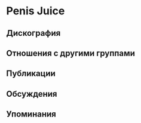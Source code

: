 # Penis Juice



## Дискография


## Отношения с другими группами


## Публикации


## Обсуждения


## Упоминания

